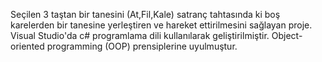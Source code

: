 Seçilen 3 taştan bir tanesini (At,Fil,Kale) satranç tahtasında ki boş karelerden bir tanesine yerleştiren ve hareket ettirilmesini sağlayan proje.
Visual Studio'da c# programlama dili kullanılarak geliştirilmiştir.
Object-oriented programming (OOP) prensiplerine uyulmuştur.
